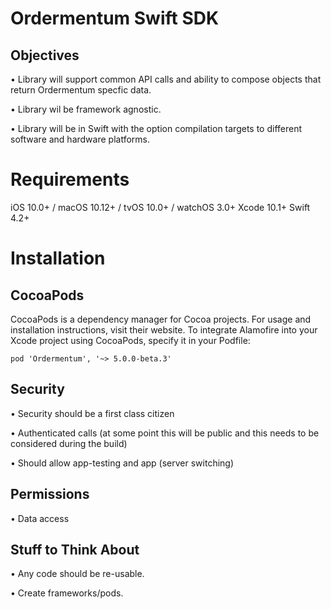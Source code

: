 # Ordermentum Swift SDK

## Objectives

• Library will support common API calls and ability to compose objects that return Ordermentum specfic data.

• Library wil be framework agnostic.

• Library will be in Swift with the option compilation targets to different software and hardware platforms.

# Requirements

iOS 10.0+ / macOS 10.12+ / tvOS 10.0+ / watchOS 3.0+
Xcode 10.1+
Swift 4.2+

# Installation

## CocoaPods

CocoaPods is a dependency manager for Cocoa projects. For usage and installation instructions, visit their website. To integrate Alamofire into your Xcode project using CocoaPods, specify it in your Podfile:

`pod 'Ordermentum', '~> 5.0.0-beta.3'`

## Security
• Security should be a first class citizen

• Authenticated calls (at some point this will be public and this needs to be considered during the build)

• Should allow app-testing and app (server switching)


## Permissions

• Data access


## Stuff to Think About

• Any code should be re-usable.

• Create frameworks/pods.

